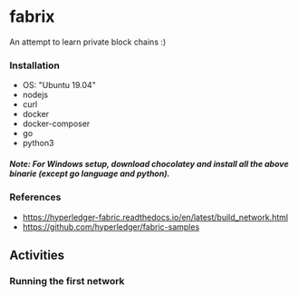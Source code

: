 # fabrix
An attempt to learn private block chains :)

### Installation
* OS: "Ubuntu 19.04"
* nodejs
* curl
* docker
* docker-composer
* go
* python3

##### Note: For Windows setup, download chocolatey and install all the above  binarie (except go language and python). 

### References
- https://hyperledger-fabric.readthedocs.io/en/latest/build_network.html
- https://github.com/hyperledger/fabric-samples

## Activities
### Running the first network


